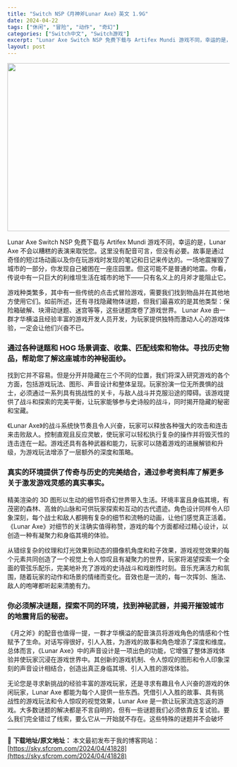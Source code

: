 ```yaml
---
title: "Switch NSP《月神斧Lunar Axe》英文 1.9G"
date: 2024-04-22
tags: ["休闲", "冒险", "动作", "奇幻"]
categories: ["Switch中文", "Switch游戏"]
excerpt: "Lunar Axe Switch NSP 免费下载与 Artifex Mundi 游戏不同，幸运的是，Lunar Axe 不会以糟糕的表演来取悦您。这里没有配音可言，但没有必要。故事是通过奇怪的短过场动画以及你在玩游戏时发现的笔记和日记来传达的。一场地震摧毁了城市的一部分，你发现自己被困在一座庄园里&hellip;"
layout: post
---
```


<img class="size-full wp-image-41384 aligncenter" src="https://sky.sfcrom.com/wp-content/uploads/2024/04/20240419110237-e4fb5.jpeg" alt="" width="676" height="380" />

Lunar Axe Switch NSP 免费下载与 Artifex Mundi 游戏不同，幸运的是，Lunar Axe 不会以糟糕的表演来取悦您。这里没有配音可言，但没有必要。故事是通过奇怪的短过场动画以及你在玩游戏时发现的笔记和日记来传达的。一场地震摧毁了城市的一部分，你发现自己被困在一座庄园里。但这可能不是普通的地震。你看，传说中有一只巨大的利维坦生活在城市的地下——只有名义上的月斧才能阻止它。

<span>游戏种类繁多，其中有一些传统的点击式冒险游戏，需要我们找到物品并在其他地方使用它们。如前所述，还有寻找隐藏物体谜题，但我们最喜欢的是其他类型：保险箱破解、块滑动谜题、迷宫等等，这些谜题席卷了游戏世界。 Lunar Axe 由一群才华横溢且经验丰富的游戏开发人员开发，为玩家提供独特而激动人心的游戏体验，一定会让他们兴奋不已。</span>
<h3><span>通过各种谜题和 HOG 场景调查、收集、匹配线索和物体。寻找历史物品，帮助您了解这座城市的神秘面纱。</span></h3>
<span>找到它并不容易。但是分开并隐藏在三个不同的位置，我们将深入研究游戏的各个方面，包括游戏玩法、图形、声音设计和整体呈现。玩家扮演一位无所畏惧的战士，必须通过一系列具有挑战性的关卡，与敌人战斗并克服沿途的障碍。该游戏提供了战斗和探索的完美平衡，让玩家能够参与史诗般的战斗，同时揭开隐藏的秘密和宝藏。</span>

<span>《Lunar Axe》的战斗系统快节奏且令人兴奋，玩家可以释放各种强大的攻击和连击来击败敌人。控制直观且反应灵敏，使玩家可以轻松执行复杂的操作并将毁灭性的连击连在一起。游戏还具有各种武器和能力，玩家可以随着游戏的进展解锁和升级，为游戏玩法增添了一层额外的深度和策略。</span>
<h3><span>真实的环境提供了传奇与历史的完美结合，通过参考资料库了解更多关于激发游戏灵感的真实事实。</span></h3>
<span>精美渲染的 3D 图形以生动的细节将奇幻世界带入生活。环境丰富且身临其境，有茂密的森林、高耸的山脉和可供玩家探索和互动的古代遗迹。角色设计同样令人印象深刻，每个战士和敌人都拥有复杂的细节和流畅的动画，让他们感觉真正活着。 《Lunar Axe》对细节的关注确实值得称赞，游戏的每个方面都经过精心设计，以创造一种有凝聚力和身临其境的体验。</span>

<span>从错综复杂的纹理和灯光效果到动态的摄像机角度和粒子效果，游戏视觉效果的每个元素共同创造了一个视觉上令人惊叹且有凝聚力的世界，玩家将渴望探索一个全面的管弦乐配乐，完美地补充了游戏的史诗战斗和戏剧性时刻。音乐充满活力和氛围，随着玩家的动作和场景的情绪而变化。音效也是一流的，每一次挥剑、施法、敌人的咆哮都听起来清脆有力。</span>
<h3><span>你必须解决谜题，探索不同的环境，找到神秘武器，并揭开摧毁城市的地震背后的秘密。</span></h3>
<span>《月之斧》的配音也值得一提，一群才华横溢的配音演员将游戏角色的情感和个性赋予了生命。对话写得很好，引人入胜，为游戏的故事和角色增添了深度和维度。总体而言，《Lunar Axe》中的声音设计是一项出色的功能，它增强了整体游戏体验并使玩家沉浸在游戏世界中。其创新的游戏机制、令人惊叹的图形和令人印象深刻的声音设计相结合，创造出真正身临其境、引人入胜的游戏体验。</span>

无论您是寻求新挑战的经验丰富的游戏玩家，还是寻求有趣且令人兴奋的游戏的休闲玩家，Lunar Axe 都能为每个人提供一些东西。凭借引人入胜的故事、具有挑战性的游戏玩法和令人惊叹的视觉效果，Lunar Axe 是一款让玩家流连忘返的游戏。大多数谜题的解决都是不言自明的，但有一些谜题我们必须依靠反复试验。要么我们完全错过了线索，要么它从一开始就不存在。这些特殊的谜题并不会破坏

---
📖 **下载地址/原文地址：** 本文最初发布于我的博客网站：[https://sky.sfcrom.com/2024/04/41828](https://sky.sfcrom.com/2024/04/41828)
